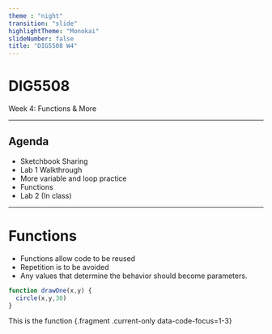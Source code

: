 ```yaml
---
theme : "night"
transition: "slide"
highlightTheme: "Monokai"
slideNumber: false
title: "DIG5508 W4"
---
```

# DIG5508
Week 4: Functions & More
<script src="js/p5.js"></script>
<script src="s1.js"></script>

---

## Agenda
 - Sketchbook Sharing
 - Lab 1 Walkthrough
 - More variable and loop practice
 - Functions
 - Lab 2 (In class)


---

# Functions
- Functions allow code to be reused
- Repetition is to be avoided
- Any values that determine the behavior should become parameters.

```javascript
function drawOne(x,y) {
  circle(x,y,30) 
}
```
This is the function {.fragment .current-only data-code-focus=1-3}
<div id="sketch-holder">
  <!-- Our sketch will go here! -->
</div>
